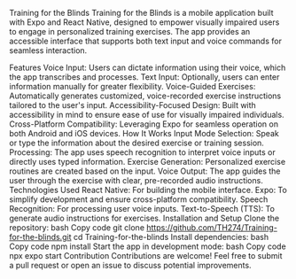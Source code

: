 Training for the Blinds
Training for the Blinds is a mobile application built with Expo and React Native, designed to empower visually impaired users to engage in personalized training exercises. The app provides an accessible interface that supports both text input and voice commands for seamless interaction.

Features
Voice Input: Users can dictate information using their voice, which the app transcribes and processes.
Text Input: Optionally, users can enter information manually for greater flexibility.
Voice-Guided Exercises: Automatically generates customized, voice-recorded exercise instructions tailored to the user's input.
Accessibility-Focused Design: Built with accessibility in mind to ensure ease of use for visually impaired individuals.
Cross-Platform Compatibility: Leveraging Expo for seamless operation on both Android and iOS devices.
How It Works
Input Mode Selection:
Speak or type the information about the desired exercise or training session.
Processing:
The app uses speech recognition to interpret voice inputs or directly uses typed information.
Exercise Generation:
Personalized exercise routines are created based on the input.
Voice Output:
The app guides the user through the exercise with clear, pre-recorded audio instructions.
Technologies Used
React Native: For building the mobile interface.
Expo: To simplify development and ensure cross-platform compatibility.
Speech Recognition: For processing user voice inputs.
Text-to-Speech (TTS): To generate audio instructions for exercises.
Installation and Setup
Clone the repository:
bash
Copy code
git clone https://github.com/TH274/Training-for-the-blinds.git
cd Training-for-the-blinds
Install dependencies:
bash
Copy code
npm install
Start the app in development mode:
bash
Copy code
npx expo start
Contribution
Contributions are welcome! Feel free to submit a pull request or open an issue to discuss potential improvements.

